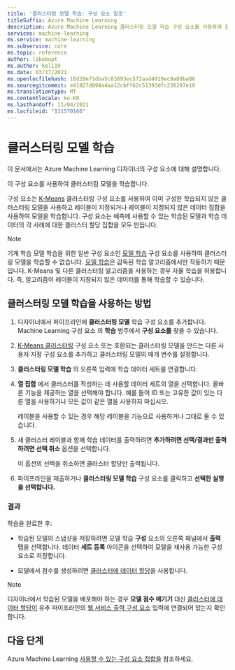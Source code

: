 ```yaml
---
title: '클러스터링 모델 학습: 구성 요소 참조'
titleSuffix: Azure Machine Learning
description: Azure Machine Learning 클러스터링 모델 학습 구성 요소를 사용하여 클러스터링 모델을 학습하는 방법을 알아봅니다.
services: machine-learning
ms.service: machine-learning
ms.subservice: core
ms.topic: reference
author: likebupt
ms.author: keli19
ms.date: 03/17/2021
ms.openlocfilehash: 16d20e71dba5c83093ec572aad4910ec9a89ba06
ms.sourcegitcommit: e41827d894a4aa12cbff62c51393dfc236297e10
ms.translationtype: MT
ms.contentlocale: ko-KR
ms.lasthandoff: 11/04/2021
ms.locfileid: "131570166"
---
```

# <a name="train-clustering-model"></a>클러스터링 모델 학습

이 문서에서는 Azure Machine Learning 디자이너의 구성 요소에 대해 설명합니다.

이 구성 요소를 사용하여 클러스터링 모델을 학습합니다.

구성 요소는 [K-Means](k-means-clustering.md) 클러스터링 구성 요소를 사용하여 이미 구성한 학습되지 않은 클러스터링 모델을 사용하고 레이블이 지정되거나 레이블이 지정되지 않은 데이터 집합을 사용하여 모델을 학습합니다. 구성 요소는 예측에 사용할 수 있는 학습된 모델과 학습 데이터의 각 사례에 대한 클러스터 할당 집합을 모두 만듭니다.

> [!NOTE]
> 기계 학습 모델 학습을 위한 일반 구성 요소인 [모델 학습](train-model.md) 구성 요소를 사용하여 클러스터링 모델을 학습할 수 없습니다. [모델 학습](train-model.md)은 감독된 학습 알고리즘에서만 작동하기 때문입니다. K-Means 및 다른 클러스터링 알고리즘을 사용하는 경우 자율 학습을 허용합니다. 즉, 알고리즘이 레이블이 지정되지 않은 데이터를 통해 학습할 수 있습니다.  
  
## <a name="how-to-use-train-clustering-model"></a>클러스터링 모델 학습을 사용하는 방법  

1.  디자이너에서 파이프라인에 **클러스터링 모델** 학습 구성 요소를 추가합니다. Machine Learning 구성 요소 의 **학습** 범주에서 **구성 요소를** 찾을 수 있습니다.  
  
2. [K-Means 클러스터링](k-means-clustering.md) 구성 요소 또는 호환되는 클러스터링 모델을 만드는 다른 사용자 지정 구성 요소를 추가하고 클러스터링 모델의 매개 변수를 설정합니다.  
    
3.  **클러스터링 모델 학습** 의 오른쪽 입력에 학습 데이터 세트를 연결합니다.
  
5.  **열 집합** 에서 클러스터를 작성하는 데 사용할 데이터 세트의 열을 선택합니다. 올바른 기능을 제공하는 열을 선택해야 합니다. 예를 들어 ID 또는 고유한 값이 있는 다른 열을 사용하거나 모든 값이 같은 열을 사용하지 마십시오.

    레이블을 사용할 수 있는 경우 해당 레이블을 기능으로 사용하거나 그대로 둘 수 있습니다.  
  
6. 새 클러스터 레이블과 함께 학습 데이터를 출력하려면 **추가하려면 선택/결과만 출력하려면 선택 취소** 옵션을 선택합니다.

    이 옵션의 선택을 취소하면 클러스터 할당만 출력됩니다. 

7. 파이프라인을 제출하거나 **클러스터링 모델 학습** 구성 요소를 클릭하고 **선택한 실행 을 선택합니다.**  
  
### <a name="results"></a>결과

학습을 완료한 후:

+ 학습된 모델의 스냅샷을 저장하려면 모델 학습 **구성** 요소의 오른쪽 패널에서 **출력** 탭을 선택합니다. 데이터 **세트 등록** 아이콘을 선택하여 모델을 재사용 가능한 구성 요소로 저장합니다.

+ 모델에서 점수를 생성하려면 [클러스터에 데이터 할당](assign-data-to-clusters.md)을 사용합니다.

> [!NOTE]
> 디자이너에서 학습된 모델을 배포해야 하는 경우 **모델 점수 매기기** 대신 [클러스터에 데이터 할당이](assign-data-to-clusters.md) 유추 파이프라인의 [웹 서비스 출력 구성 요소](web-service-input-output.md) 입력에 연결되어 있는지 확인합니다.

## <a name="next-steps"></a>다음 단계

Azure Machine Learning [사용할 수 있는 구성 요소 집합을](component-reference.md) 참조하세요. 